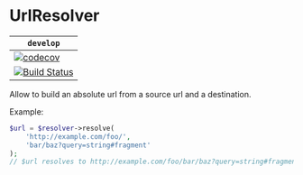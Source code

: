 # UrlResolver

| `develop` |
|-----------|
| [![codecov](https://codecov.io/gh/Innmind/url-resolver/branch/develop/graph/badge.svg)](https://codecov.io/gh/Innmind/url-resolver) |
| [![Build Status](https://github.com/Innmind/url-resolver/workflows/CI/badge.svg)](https://github.com/Innmind/url-resolver/actions?query=workflow%3ACI) |

Allow to build an absolute url from a source url and a destination.

Example:
```php
$url = $resolver->resolve(
    'http://example.com/foo/',
    'bar/baz?query=string#fragment'
);
// $url resolves to http://example.com/foo/bar/baz?query=string#fragment
```
